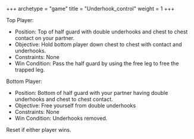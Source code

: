 +++
archetype = "game"
title = "Underhook_control"
weight = 1
+++

Top Player:
  * Position: Top of half guard with double underhooks and chest to chest contact on your partner.
  * Objective: Hold bottom player down chest to chest with contact and underhooks.
  * Constraints: None
  * Win Condition: Pass the half guard by using the free leg to free the trapped leg.

Bottom Player:
  * Position: Bottom of half guard with your partner having double underhooks and chest to chest contact.
  * Objective: Free yourself from double underhooks
  * Constraints: None
  * Win Condition: Underhooks removed.

Reset if either player wins.